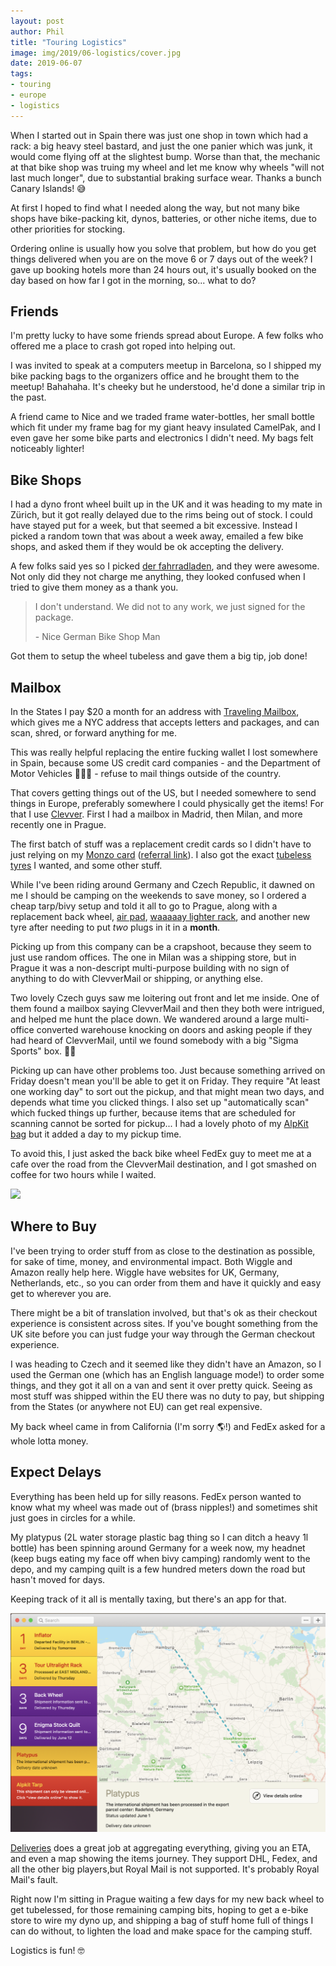 ```yaml
---
layout: post
author: Phil
title: "Touring Logistics"
image: img/2019/06-logistics/cover.jpg
date: 2019-06-07
tags:
- touring
- europe
- logistics
---
```


When I started out in Spain there was just one shop in town which had a rack: a
big heavy steel bastard, and just the one panier which was junk, it would come
flying off at the slightest bump. Worse than that, the mechanic at that bike
shop was truing my wheel and let me know why wheels "will not last much longer",
due to substantial braking surface wear. Thanks a bunch Canary Islands! 😅

At first I hoped to find what I needed along the way, but not many bike shops
have bike-packing kit, dynos, batteries, or other niche items, due to other
priorities for stocking.

Ordering online is usually how you solve that problem, but how do you get things
delivered when you are on the move 6 or 7 days out of the week? I gave up booking
hotels more than 24 hours out, it's usually booked on the day based on how far I got
in the morning, so... what to do?

## Friends

I'm pretty lucky to have some friends spread about Europe. A few folks who
offered me a place to crash got roped into helping out.

I was invited to speak at a computers meetup in Barcelona, so I shipped my bike
packing bags to the organizers office and he brought them to the meetup!
Bahahaha. It's cheeky but he understood, he'd done a similar trip in the past.

A friend came to Nice and we traded frame water-bottles, her small bottle which
fit under my frame bag for my giant heavy insulated CamelPak, and I even gave
her some bike parts and electronics I didn't need. My bags felt noticeably
lighter!

## Bike Shops

I had a dyno front wheel built up in the UK and it was heading to my mate in
Zürich, but it got really delayed due to the rims being out of stock. I could
have stayed put for a week, but that seemed a bit excessive. Instead I picked a
random town that was about a week away, emailed a few bike shops, and asked them
if they would be ok accepting the delivery.

A few folks said yes so I picked [der
fahrradladen](https://www.fahrrad-saar.de/), and they were awesome. Not only did
they not charge me anything, they looked confused when I tried to give them
money as a thank you.

> I don't understand. We did not to any work, we just signed for the package.
>
> \- Nice German Bike Shop Man

Got them to setup the wheel tubeless and gave them a big tip, job done!

## Mailbox

In the States I pay $20 a month for an address with [Traveling
Mailbox](https://travelingmailbox.com), which gives me a NYC address that
accepts letters and packages, and can scan, shred, or forward anything for me.

This was really helpful replacing the entire fucking wallet I lost somewhere in
Spain, because some US credit card companies - and the Department of Motor
Vehicles 🤦🏻‍♂️ - refuse to mail things outside of the country.

That covers getting things out of the US, but I needed somewhere to send things
in Europe, preferably somewhere I could physically get the items! For that I use
[Clevver](https://clevver.io/). First I had a mailbox in Madrid, then Milan, and
more recently one in Prague.

The first batch of stuff was a replacement credit cards so I didn't have to just
relying on my [Monzo card](https://monzo.com/) ([referral
link](https://join.monzo.com/r/k9vinqw)). I also got the exact [tubeless
tyres](/touring-tubeless/) I wanted, and some other stuff.

While I've been riding around Germany and Czech Republic, it dawned on me I
should be camping on the weekends to save money, so I ordered a cheap tarp/bivy
setup and told it all to go to Prague, along with a replacement back wheel, [air
pad](https://www.amazon.de/gp/product/B07KX2WPXM/), [waaaaay lighter
rack](https://www.wiggle.nl/tortec-ultralite-ultralichte-bagagedrager/), and
another new tyre after needing to put _two_ plugs in it in a **month**.

Picking up from this company can be a crapshoot, because they seem to just use
random offices. The one in Milan was a shipping store, but in Prague it was a
non-descript multi-purpose building with no sign of anything to do with
ClevverMail or shipping, or anything else.

Two lovely Czech guys saw me loitering out front and let me inside. One of them
found a mailbox saying ClevverMail and then they both were intrigued, and helped me
hunt the place down. We wandered around a large multi-office converted warehouse knocking
on doors and asking people if they had heard of ClevverMail, until we found
somebody with a big "Sigma Sports" box. 🙋‍♂️

Picking up can have other problems too. Just because something arrived on Friday
doesn't mean you'll be able to get it on Friday. They require "At least one
working day" to sort out the pickup, and that might mean two days, and depends
what time you clicked things. I also set up "automatically scan" which fucked
things up further, because items that are scheduled for scanning cannot be
sorted for pickup... I had a lovely photo of my [AlpKit
bag](https://www.alpkit.com/products/gnaro) but it added a day to my pickup
time.

To avoid this, I just asked the back bike wheel FedEx guy to meet me at a cafe over
the road from the ClevverMail destination, and I got smashed on coffee for two
hours while I waited.

![](img/2019/06-logistics/fedex.jpg)

## Where to Buy

I've been trying to order stuff from as close to the destination as possible,
for sake of time, money, and environmental impact. Both Wiggle and Amazon really
help here. Wiggle have websites for UK, Germany, Netherlands, etc., so you can
order from them and have it quickly and easy get to wherever you are.

There might be a bit of translation involved, but that's ok as their checkout
experience is consistent across sites. If you've bought something from the UK
site before you can just fudge your way through the German checkout experience.

I was heading to Czech and it seemed like they didn't have an Amazon, so I used
the German one (which has an English language mode!) to order some things, and
they got it all on a van and sent it over pretty quick. Seeing as most stuff was
shipped within the EU there was no duty to pay, but shipping from the States (or
anywhere not EU) can get real expensive.

My back wheel came in from California (I'm sorry 🌎!) and FedEx asked for a
whole lotta money.

## Expect Delays

Everything has been held up for silly reasons. FedEx person wanted to know what
my wheel was made out of (brass nipples!) and sometimes shit just goes in
circles for a while.

My platypus (2L water storage plastic bag thing so I can ditch a heavy 1l
bottle) has been spinning around Germany for a week now, my headnet (keep bugs
eating my face off when bivy camping) randomly went to the depo, and my camping
quilt is a few hundred meters down the road but hasn't moved for days.

Keeping track of it all is mentally taxing, but there's an app for that.

![](img/2019/06-logistics/deliveries.png)

[Deliveries](https://junecloud.com/software/mac/deliveries.html) does a great
job at aggregating everything, giving you an ETA, and even a map showing the
items journey. They support DHL, Fedex, and all the other big players,but Royal
Mail is not supported. It's probably Royal Mail's fault.

Right now I'm sitting in Prague waiting a few days for my new back wheel to get
tubelessed, for those remaining camping bits, hoping to get a e-bike store to
wire my dyno up, and shipping a bag of stuff home full of things I can do without,
to lighten the load and make space for the camping stuff.

Logistics is fun! 🤓
